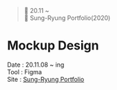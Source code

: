 ﻿> 👑 20.11 ~ <br>
> 🎨 Sung-Ryung Portfolio(2020)

# Mockup Design
Date : 20.11.08 ~ ing <br>
Tool : Figma<br>
Site : [Sung-Ryung Portfolio](https://www.figma.com/file/phh8fsJ0C6cIjDICdZRjm5/Portfolio?node-id=6%3A6)<br>
<br>
